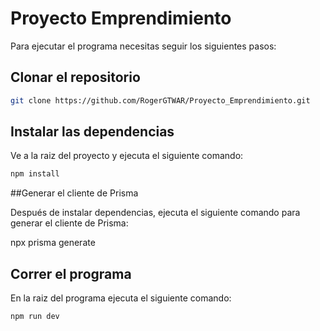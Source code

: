 # Proyecto Emprendimiento

Para ejecutar el programa necesitas seguir los siguientes pasos: 

## Clonar el repositorio

```bash
git clone https://github.com/RogerGTWAR/Proyecto_Emprendimiento.git
```

## Instalar las dependencias

Ve a la raiz del proyecto y ejecuta el siguiente comando: 

```bash 
npm install
```
##Generar el cliente de Prisma

Después de instalar dependencias, ejecuta el siguiente comando para generar el cliente de Prisma:

npx prisma generate

## Correr el programa

En la raiz del programa ejecuta el siguiente comando: 

```bash 
npm run dev
```
